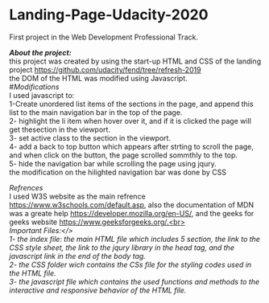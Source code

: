 # Landing-Page-Udacity-2020
First project in the Web Development Professional Track.

<strong><em>About the project:</em></strong><br>
this project was created by using the start-up HTML and CSS of the landing project https://github.com/udacity/fend/tree/refresh-2019 <br>
the DOM of the HTML was modified using Javascript.<br>
#<em>Modifications</em><br>
I used javascript to:<br>
1-Create unordered list items of the sections in the page, and append this list to the main navigation bar in the top of the page.<br>
2- highlight the li item when hover over it, and if it is clicked the page will get thesection in the viewport.<br>
3- set active class to the section in the viewport.<br>
4- add a back to top button which appears after strting to scroll the page, and  when click on the button, the page scrolled sommthly to the top.<br>
5- hide the navigation bar while scrolling the page using jqury.<br>
 the modification on the hilighted navigation bar was done by CSS<br>
 
 <em>Refrences</em> <br>
 I used W3S website as the main refrence https://www.w3schools.com/default.asp, also the documentation of MDN was a greate help https://developer.mozilla.org/en-US/, and the geeks for geeks website https://www.geeksforgeeks.org/.<br>
 <br>
 <em> Important Files:</><br>
 1- the index file: the main HTML file which includes 5 section, the link to the CSS style sheet, the link to the jqury library in the head tag, and the javascript link in the end of the body tag.<br>
 2- the CSS folder wich contains the CSs file for the styling codes used in the HTML file.<br>
 3- the javascript file which contains the used functions and methods to the interactive and responsive behavior of the HTML file.
 
 

